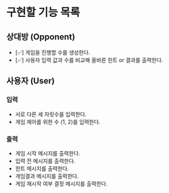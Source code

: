 # 구현할 기능 목록

## 상대방 (Opponent)

- [✅] 게임을 진행할 수를 생성한다.
- [✅] 사용자 입력 값과 수를 비교해 올바른 힌트 or 결과를 출력한다.


## 사용자 (User)

### 입력

- 서로 다른 세 자릿수를 입력한다.
- 게임 제어를 위한 수 (1, 2)를 입력한다.

### 출력

- 게임 시작 메시지를 출력한다.
- 입력 전 메시지를 출력한다.
- 힌트 메시지를 출력한다.
- 게임결과 메시지를 출력한다.
- 게임 재시작 여부 결정 메시지를 출력한다.